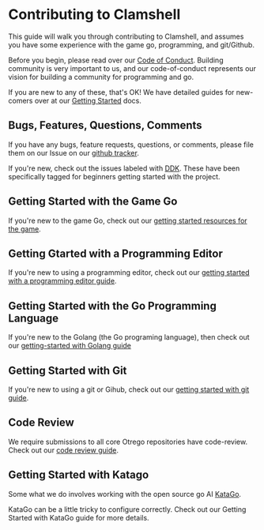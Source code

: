 # Contributing to Clamshell

This guide will walk you through contributing to Clamshell, and assumes you
have some experience with the game go, programming, and git/Github.

Before you begin, please read over our [Code of Conduct](/CODE_OF_CONDUCT.md).
Building community is very important to us, and our code-of-conduct represents
our vision for building a community for programming and go.

If you are new to any of these, that's OK! We have detailed guides for
new-comers over at our [Getting Started](/gettingstarted/README.md) docs.

## Bugs, Features, Questions, Comments

If you have any bugs, feature requests, questions, or comments, please file
them on our Issue on our
[github tracker](https://github.com/otrego/clamshell/issues).

If you're new, check out the issues labeled with
[DDK](https://github.com/otrego/clamshell/issues?q=is%3Aissue+is%3Aopen+label%3ADifficulty%3ADDK).
These have been specifically tagged for beginners getting started with the
project.

## Getting Started with the Game Go

If you're new to the game Go, check out our
[getting started resources for the game](/gettingstarted/gogame.md).

## Getting Gtarted with a Programming Editor

If you're new to using a programming editor, check out our
[getting started with a programming editor guide](/gettingstarted/editor.md).

## Getting Started with the Go Programming Language

If you're new to the Golang (the Go programing language), then check out our
[getting-started with Golang guide](/gettingstarted/golang.md)

## Getting Started with Git

If you're new to using a git or Gihub, check out our
[getting started with git guide](/gettingstarted/git.md).

## Code Review

We require submissions to all core Otrego repositories have code-review. Check
out our [code review guide](/gettingstarted/codereview.md).

## Getting Started with Katago

Some what we do involves working with the open source go AI
[KataGo](https://github.com/lightvector/KataGo).

KataGo can be a little tricky to configure correctly. Check out our Getting Started with KataGo guide for more details.

